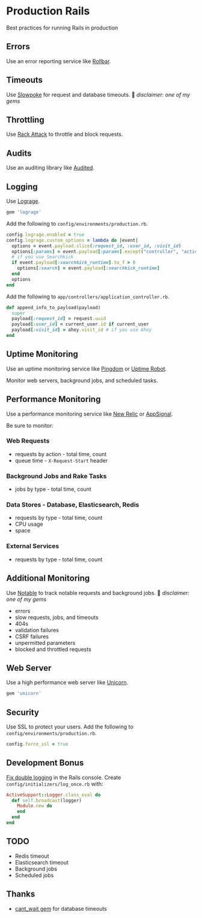 # Production Rails

Best practices for running Rails in production

## Errors

Use an error reporting service like [Rollbar](https://rollbar.com/).

## Timeouts

Use [Slowpoke](https://github.com/ankane/slowpoke) for request and database timeouts. :gem: *disclaimer: one of my gems*

## Throttling

Use [Rack Attack](https://github.com/kickstarter/rack-attack) to throttle and block requests.

## Audits

Use an auditing library like [Audited](https://github.com/collectiveidea/audited).

## Logging

Use [Lograge](https://github.com/roidrage/lograge).

```ruby
gem 'lograge'
```

Add the following to `config/environments/production.rb`.

```ruby
config.lograge.enabled = true
config.lograge.custom_options = lambda do |event|
  options = event.payload.slice(:request_id, :user_id, :visit_id)
  options[:params] = event.payload[:params].except("controller", "action")
  # if you use Searchkick
  if event.payload[:searchkick_runtime].to_f > 0
    options[:search] = event.payload[:searchkick_runtime]
  end
  options
end
```

Add the following to `app/controllers/application_controller.rb`.

```ruby
def append_info_to_payload(payload)
  super
  payload[:request_id] = request.uuid
  payload[:user_id] = current_user.id if current_user
  payload[:visit_id] = ahoy.visit_id # if you use Ahoy
end
```

## Uptime Monitoring

Use an uptime monitoring service like [Pingdom](https://www.pingdom.com/) or [Uptime Robot](https://uptimerobot.com/).

Monitor web servers, background jobs, and scheduled tasks.

## Performance Monitoring

Use a performance monitoring service like [New Relic](http://newrelic.com/) or [AppSignal](https://appsignal.com/).

Be sure to monitor:

### Web Requests

- requests by action - total time, count
- queue time - `X-Request-Start` header

### Background Jobs and Rake Tasks

- jobs by type - total time, count

### Data Stores - Database, Elasticsearch, Redis

- requests by type - total time, count
- CPU usage
- space

### External Services

- requests by type - total time, count

## Additional Monitoring

Use [Notable](https://github.com/ankane/notable) to track notable requests and background jobs. :gem: *disclaimer: one of my gems*

- errors
- slow requests, jobs, and timeouts
- 404s
- validation failures
- CSRF failures
- unpermitted parameters
- blocked and throttled requests

## Web Server

Use a high performance web server like [Unicorn](http://unicorn.bogomips.org/).

```ruby
gem 'unicorn'
```

## Security

Use SSL to protect your users. Add the following to `config/environments/production.rb`.

```ruby
config.force_ssl = true
```

## Development Bonus

[Fix double logging](https://github.com/rails/rails/issues/11415#issuecomment-57648388) in the Rails console. Create `config/initializers/log_once.rb` with:

```ruby
ActiveSupport::Logger.class_eval do
  def self.broadcast(logger)
    Module.new do
    end
  end
end
```

## TODO

- Redis timeout
- Elasticsearch timeout
- Background jobs
- Scheduled jobs

## Thanks

- [cant_wait gem](https://github.com/CarlosCD/cant_wait) for database timeouts

